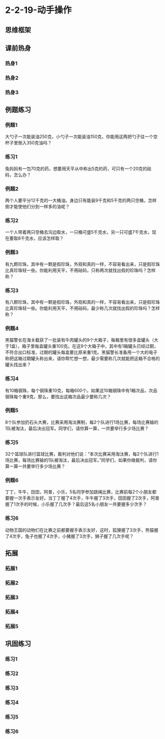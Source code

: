 # 2-2-19-动手操作

## 思维框架



## 课前热身

### 热身1



### 热身2



### 热身3



## 例题练习

### 例题1

大勺子一次能装油250克，小勺子一次能装油150克，你能用这两把勺子往一个空杯子里倒入350克油吗？



### 练习1

兔妈妈有一包70克的药，想要用天平从中称出5克的药，可只有一个20克的砝码，怎么办？



### 例题2

两个人要平分12千克的一大桶油。身边只有能装9千克和5千克的两只空桶，怎样倒才能使他们分到一样多的油呢？



### 练习2

一个人带着两只空桶去沟边取水，一只桶可盛5千克水，另一只可盛7千克水，现在要取8千克水，应该怎样取？



### 例题3

有九颗珍珠，其中有一颗是假珍珠，外观和真的一样，不容易看出来，只是假珍珠比真珍珠轻一些。你能利用天平，不用砝码，只称两次就找出假的珍珠吗？怎样称？



### 练习3

有八颗珍珠，其中有一颗是假珍珠，外观和真的一样，不容易看出来，只是假珍珠比真珍珠轻一些。你能利用天平，不用砝码，最少称几次就找出假的珍珠吗？怎样称？



### 例题4

黑猫警长在海关截获了一批装有牛肉罐头的9个大箱子，每箱里有很多盒罐头（大于1盒），箱子里每盒罐头重100克。在这9个大箱子中，其中有1箱罐头已经过期，不符合出口标准，过期的罐头每盒要比原来重1克。黑猫警长准备用一个大的电子称把这箱过期罐头称出来，请你帮忙想一想，最少需要称几次就能把这箱不合格的罐头找出来？



### 练习4

有10箱钢珠，每个钢珠重10克，每箱600个。如果这10箱钢珠中有1箱次品，次品钢珠每个重9克，那么，要找出这箱次品最少要称几次？



### 例题5

8个队参加扔石头大赛，比赛采用淘汰赛制，每2个队进行1场比赛，每场比赛输的1队被淘汰，最后决出冠军。同学们，请你算一算，一共要举行多少场比赛？



### 练习5

32个篮球队进行篮球比赛，裁判对他们说：“本次比赛采用淘汰赛，每2个队进行1场比赛，每场比赛输的1队被淘汰，最后决出冠军。”同学们，如果你做裁判，请你算一算一共要举行多少场比赛？



### 例题6

丁丁，牛牛，田田，阿普，小乐，5名同学参加跳绳比赛，比赛前每2个小朋友都要握一次手表示友好。当丁丁握了4次手，牛牛握了3次手，田田握了2次手，阿普握了1次手的时候，小乐握了几次手？最后这5名小朋友一共要握多少次手？



### 练习6

动物王国的动物们在比赛之前都要握手表示友好，这时，狐狸握了3次手，熊猫握了4次手，兔子也握了4次手，小猪握了3次手，狮子握了几次手呢？



## 拓展

### 拓展1



### 拓展2



### 拓展3



### 拓展4



### 拓展5



## 巩固练习

### 练习1



### 练习2



### 练习3



### 练习4



### 练习5



### 练习6
